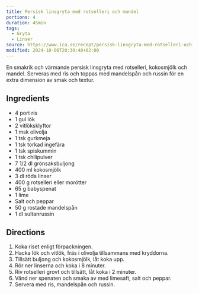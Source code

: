 ```yaml
---
title: Persisk linsgryta med rotselleri och mandel
portions: 4
duration: 45min
tags:
  - Gryta
  - Linser
source: https://www.ica.se/recept/persisk-linsgryta-med-rotselleri-och-mandel-719569/
modified: 2024-10-06T20:30:40+02:00
---
```

En smakrik och värmande persisk linsgryta med rotselleri, kokosmjölk och mandel. Serveras med ris och toppas med mandelspån och russin för en extra dimension av smak och textur.

## Ingredients
- 4 port ris
- 1 gul lök
- 2 vitlöksklyftor
- 1 msk olivolja
- 1 tsk gurkmeja
- 1 tsk torkad ingefära
- 1 tsk spiskummin
- 1 tsk chilipulver
- 7 1/2 dl grönsaksbuljong
- 400 ml kokosmjölk
- 3 dl röda linser
- 400 g rotselleri eller morötter
- 65 g babyspenat
- 1 lime
- Salt och peppar
- 50 g rostade mandelspån
- 1 dl sultanrussin

## Directions
1. Koka riset enligt förpackningen.
2. Hacka lök och vitlök, fräs i olivolja tillsammans med kryddorna.
3. Tillsätt buljong och kokosmjölk, låt koka upp.
4. Rör ner linserna och koka i 8 minuter.
5. Riv rotselleri grovt och tillsätt, låt koka i 2 minuter.
6. Vänd ner spenaten och smaka av med limesaft, salt och peppar.
7. Servera med ris, mandelspån och russin.
